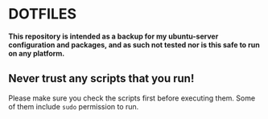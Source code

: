 # DOTFILES

**This repository is intended as a backup for my ubuntu-server configuration and packages, and as such not tested nor is this safe to run on any platform.**

## Never trust any scripts that you run!

Please make sure you check the scripts first before executing them. Some of them include `sudo` permission to run.
